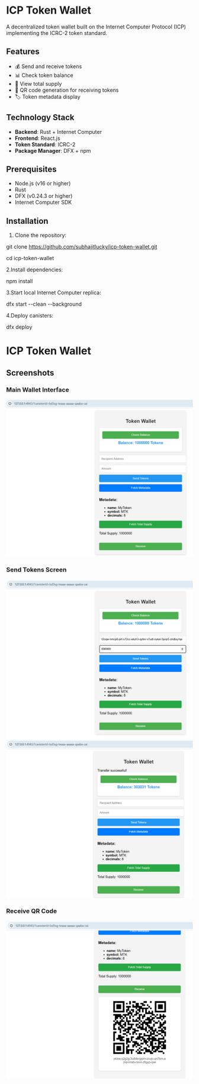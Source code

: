 # ICP Token Wallet

A decentralized token wallet built on the Internet Computer Protocol (ICP) implementing the ICRC-2 token standard.

## Features

- 💰 Send and receive tokens
- 📊 Check token balance
- 🔄 View total supply
- 📱 QR code generation for receiving tokens
- 🏷️ Token metadata display

## Technology Stack

- **Backend**: Rust + Internet Computer
- **Frontend**: React.js
- **Token Standard**: ICRC-2
- **Package Manager**: DFX + npm

## Prerequisites

- Node.js (v16 or higher)
- Rust
- DFX (v0.24.3 or higher)
- Internet Computer SDK

## Installation

1. Clone the repository:

git clone https://github.com/subhajitlucky/icp-token-wallet.git

cd icp-token-wallet


2.Install dependencies:

npm install


3.Start local Internet Computer replica:

dfx start --clean --background


4.Deploy canisters:

dfx deploy


# ICP Token Wallet

## Screenshots

### Main Wallet Interface
![Wallet Interface](/public/images/wallet-home.png)

### Send Tokens Screen
![Send Screen](/public/images/send-screen.png)
![Sent Screen](/public/images/sent-screen.png)

### Receive QR Code
![Receive Screen](/public/images/receive-screen.png)
